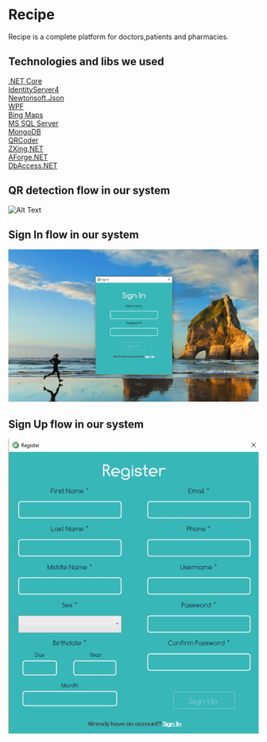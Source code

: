 # Recipe
Recipe is a complete platform for doctors,patients and pharmacies.

## Technologies and libs we used
<a href="https://github.com/dotnet/core">.NET Core</a> </br>
<a href="https://github.com/IdentityServer/IdentityServer4">IdentityServer4</a> </br>
<a href="https://github.com/JamesNK/Newtonsoft.Json">Newtonsoft.Json</a> </br> 
<a href="https://github.com/Microsoft/WPF-Samples">WPF</a> </br>
<a href="https://www.bing.com/maps">Bing Maps</a> </br>
<a href="https://www.microsoft.com/en-us/sql-server/sql-server-2017">MS SQL Server</a> </br>
<a href="https://github.com/mongodb/mongo">MongoDB</a> </br>
<a href="https://github.com/codebude/QRCoder">QRCoder</a> </br>
<a href="https://github.com/micjahn/ZXing.Net">ZXing.NET</a> </br>
<a href="https://github.com/andrewkirillov/AForge.NET">AForge.NET</a> </br>
<a href="https://github.com/amirkhaniansev/DbAccess.NET">DbAccess.NET</a> </br>

## QR detection flow in our system
![Alt Text](https://github.com/DanielyanAndranik/Recipe/blob/master/docs/UI/qr-detection.gif)

## Sign In flow in our system
![Alt Text](https://github.com/DanielyanAndranik/Recipe/blob/master/docs/UI/sign-in-flow.gif)

## Sign Up flow in our system

![Alt Text](https://github.com/DanielyanAndranik/Recipe/blob/master/docs/UI/sign-up-flow.gif)

